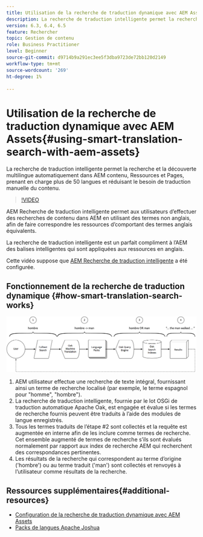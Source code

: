 ```yaml
---
title: Utilisation de la recherche de traduction dynamique avec AEM Assets
description: La recherche de traduction intelligente permet la recherche et la découverte multilingue automatiquement dans AEM contenu, Ressources et Pages, prenant en charge plus de 50 langues et réduisant le besoin de traduction manuelle du contenu.
version: 6.3, 6.4, 6.5
feature: Rechercher
topic: Gestion de contenu
role: Business Practitioner
level: Beginner
source-git-commit: d9714b9a291ec3ee5f3dba9723de72bb120d2149
workflow-type: tm+mt
source-wordcount: '269'
ht-degree: 1%

---
```



# Utilisation de la recherche de traduction dynamique avec AEM Assets{#using-smart-translation-search-with-aem-assets}

La recherche de traduction intelligente permet la recherche et la découverte multilingue automatiquement dans AEM contenu, Ressources et Pages, prenant en charge plus de 50 langues et réduisant le besoin de traduction manuelle du contenu.

>[!VIDEO](https://video.tv.adobe.com/v/21297/?quality=9&learn=on)

AEM Recherche de traduction intelligente permet aux utilisateurs d’effectuer des recherches de contenu dans AEM en utilisant des termes non anglais, afin de faire correspondre les ressources d’comportant des termes anglais équivalents.

La recherche de traduction intelligente est un parfait compliment à l’AEM des balises intelligentes qui sont appliquées aux ressources en anglais.

Cette vidéo suppose que [AEM Recherche de traduction intelligente](smart-translation-search-technical-video-setup.md) a été configurée.

## Fonctionnement de la recherche de traduction dynamique {#how-smart-translation-search-works}

![Diagramme de flux de recherche de traduction dynamique](assets/smart-translation-search-flow.png)

1. AEM utilisateur effectue une recherche de texte intégral, fournissant ainsi un terme de recherche localisé (par exemple, le terme espagnol pour &quot;homme&quot;, &quot;hombre&quot;).
2. La recherche de traduction intelligente, fournie par le lot OSGi de traduction automatique Apache Oak, est engagée et évalue si les termes de recherche fournis peuvent être traduits à l’aide des modules de langue enregistrés.
3. Tous les termes traduits de l’étape #2 sont collectés et la requête est augmentée en interne afin de les inclure comme termes de recherche. Cet ensemble augmenté de termes de recherche s’ils sont évalués normalement par rapport aux index de recherche AEM qui recherchent des correspondances pertinentes.
4. Les résultats de la recherche qui correspondent au terme d’origine (&#39;hombre&#39;) ou au terme traduit (&#39;man&#39;) sont collectés et renvoyés à l’utilisateur comme résultats de la recherche.

## Ressources supplémentaires{#additional-resources}

* [Configuration de la recherche de traduction dynamique avec AEM Assets](smart-translation-search-technical-video-setup.md)
* [Packs de langues Apache Joshua](https://cwiki.apache.org/confluence/display/JOSHUA/Language+Packs)